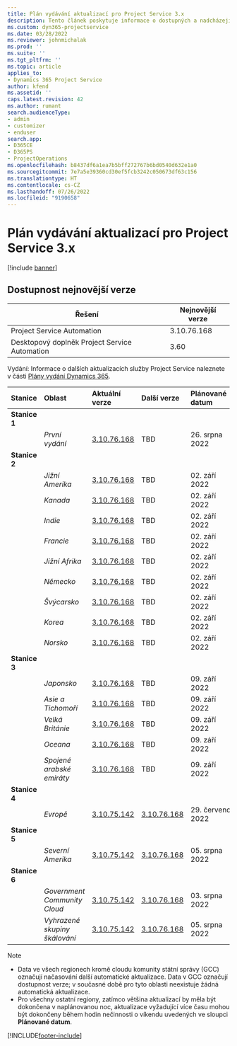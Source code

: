 ```yaml
---
title: Plán vydávání aktualizací pro Project Service 3.x
description: Tento článek poskytuje informace o dostupných a nadcházejících vydáních aplikace Dynamics 365 Project Service Automation.
ms.custom: dyn365-projectservice
ms.date: 03/28/2022
ms.reviewer: johnmichalak
ms.prod: ''
ms.suite: ''
ms.tgt_pltfrm: ''
ms.topic: article
applies_to:
- Dynamics 365 Project Service
author: kfend
ms.assetid: ''
caps.latest.revision: 42
ms.author: rumant
search.audienceType:
- admin
- customizer
- enduser
search.app:
- D365CE
- D365PS
- ProjectOperations
ms.openlocfilehash: b8437df6a1ea7b5bff272767b6bd0540d632e1a0
ms.sourcegitcommit: 7e7a5e39360cd30ef5fcb3242c050673df63c156
ms.translationtype: HT
ms.contentlocale: cs-CZ
ms.lasthandoff: 07/26/2022
ms.locfileid: "9190658"
---
```

# <a name="update-release-schedule-for-project-service-3x"></a>Plán vydávání aktualizací pro Project Service 3.x

[!include [banner](../includes/psa-now-project-operations.md)]

## <a name="latest-version-availability"></a>Dostupnost nejnovější verze

| Řešení  | Nejnovější verze |
|-------|----|
| Project Service Automation    | 3.10.76.168 |
| Desktopový doplněk Project Service Automation                | 3.60          |

Vydání: Informace o dalších aktualizacích služby Project Service naleznete v části [Plány vydání Dynamics 365](/dynamics365/release-plans/). 

| Stanice  | Oblast | Aktuální verze | Další verze |  Plánované datum
| :---   | :---   | :---   | :---   |:---   |         
|<strong>Stanice 1</strong> | |  |  | |
| | <i>První vydání</i> | [3.10.76.168](whats-new-ur-45.md) | TBD | 26. srpna 2022
|<strong>Stanice 2</strong> | |  |  | |
| | <i>Jižní Amerika</i> | [3.10.76.168](whats-new-ur-45.md) | TBD | 02. září 2022
| | <i>Kanada</i> | [3.10.76.168](whats-new-ur-45.md) | TBD | 02. září 2022
| | <i>Indie</i> | [3.10.76.168](whats-new-ur-45.md) | TBD | 02. září 2022
| | <i>Francie</i> | [3.10.76.168](whats-new-ur-45.md) | TBD | 02. září 2022
| | <i>Jižní Afrika</i> | [3.10.76.168](whats-new-ur-45.md) | TBD | 02. září 2022
| | <i>Německo</i> | [3.10.76.168](whats-new-ur-45.md) | TBD | 02. září 2022
| | <i>Švýcarsko</i> | [3.10.76.168](whats-new-ur-45.md) | TBD | 02. září 2022
| | <i>Korea</i> | [3.10.76.168](whats-new-ur-45.md) | TBD | 02. září 2022
| | <i>Norsko</i> | [3.10.76.168](whats-new-ur-45.md) | TBD | 02. září 2022
|<strong>Stanice 3</strong> | |  |  | |
| | <i>Japonsko</i> | [3.10.76.168](whats-new-ur-45.md) | TBD | 09. září 2022
| | <i>Asie a Tichomoří</i> | [3.10.76.168](whats-new-ur-45.md) | TBD | 09. září 2022
| | <i>Velká Británie</i> | [3.10.76.168](whats-new-ur-45.md) | TBD | 09. září 2022
| | <i>Oceana</i> | [3.10.76.168](whats-new-ur-45.md) | TBD | 09. září 2022
| | <i>Spojené arabské emiráty</i> | [3.10.76.168](whats-new-ur-45.md) | TBD | 09. září 2022
|<strong>Stanice 4</strong> | |  |  | |
| | <i>Evropě</i> | [3.10.75.142](whats-new-ur-44.md) | [3.10.76.168](whats-new-ur-45.md) | 29. července 2022
|<strong>Stanice 5</strong> | |  |  | |
| | <i>Severní Amerika</i> | [3.10.75.142](whats-new-ur-44.md) | [3.10.76.168](whats-new-ur-45.md) | 05. srpna 2022
|<strong>Stanice 6</strong> | |  |  | |
| | <i>Government Community Cloud</i> | [3.10.75.142](whats-new-ur-44.md) | [3.10.76.168](whats-new-ur-45.md) | 03. srpna 2022
| | <i>Vyhrazené skupiny škálování</i> | [3.10.75.142](whats-new-ur-44.md) | [3.10.76.168](whats-new-ur-45.md) | 05. srpna 2022




>[!Note]
> - Data ve všech regionech kromě cloudu komunity státní správy (GCC) označují načasování další automatické aktualizace. Data v GCC označují dostupnost verze; v současné době pro tyto oblasti neexistuje žádná automatická aktualizace.
> - Pro všechny ostatní regiony, zatímco většina aktualizací by měla být dokončena v naplánovanou noc, aktualizace vyžadující více času mohou být dokončeny během hodin nečinnosti o víkendu uvedených ve sloupci **Plánované datum**.


[!INCLUDE[footer-include](../includes/footer-banner.md)]
